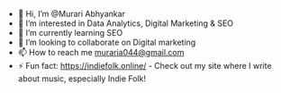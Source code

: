 - 👋 Hi, I’m @Murari Abhyankar
- 👀 I’m interested in Data Analytics, Digital Marketing & SEO
- 🌱 I’m currently learning SEO 
- 💞️ I’m looking to collaborate on Digital marketing
- 📫 How to reach me muraria044@gmail.com 
- ⚡ Fun fact: https://indiefolk.online/ - Check out my site where I write about music, especially Indie Folk!

<!---
Murariabhyankar/Murariabhyankar is a ✨ special ✨ repository because its `README.md` (this file) appears on your GitHub profile.
You can click the Preview link to take a look at your changes.
--->
